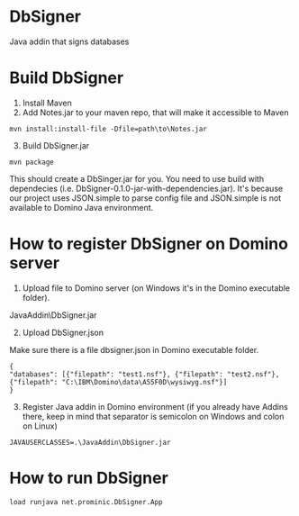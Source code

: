 # DbSigner
Java addin that signs databases

# Build DbSigner

1) Install Maven
2) Add Notes.jar to your maven repo, that will make it accessible to Maven

```
mvn install:install-file -Dfile=path\to\Notes.jar
```

3) Build DbSigner.jar

```
mvn package
```

This should create a DbSinger.jar for you. You need to use build with dependecies (i.e. DbSigner-0.1.0-jar-with-dependencies.jar).
It's because our project uses JSON.simple to parse config file and JSON.simple is not available to Domino Java environment.

# How to register DbSigner on Domino server

1) Upload file to Domino server (on Windows it's in the Domino executable folder).

JavaAddin\DbSigner.jar

2) Upload DbSigner.json 

Make sure there is a file dbsigner.json in Domino executable folder.

```
{
"databases": [{"filepath": "test1.nsf"}, {"filepath": "test2.nsf"}, {"filepath": "C:\IBM\Domino\data\A55F0D\wysiwyg.nsf"}]
}
```

3) Register Java addin in Domino environment (if you already have Addins there, keep in mind that separator is semicolon on Windows and colon on Linux) 

```
JAVAUSERCLASSES=.\JavaAddin\DbSigner.jar
```

# How to run DbSigner

```
load runjava net.prominic.DbSigner.App
```

